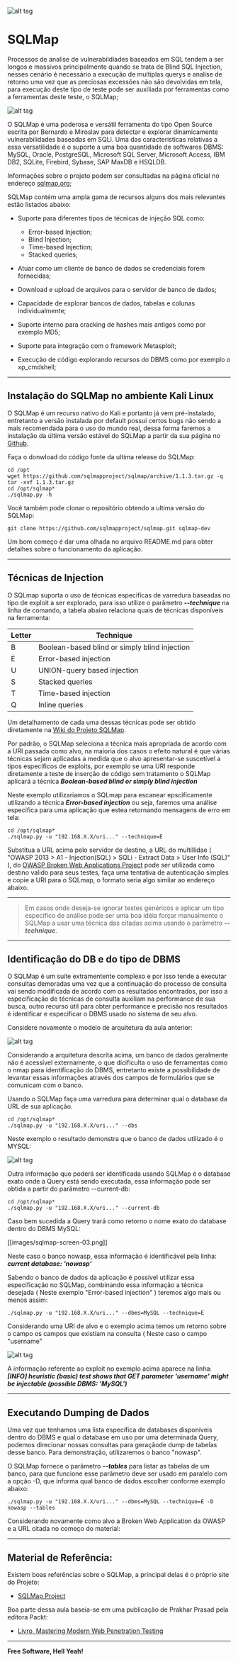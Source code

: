 <!--
[[images/sqlmap-logo.png]]
-->
![alt tag](https://raw.githubusercontent.com/wiki/fiapfiap/Sec/images/sqlmap-logo.png)

# SQLMap

Processos de analise de vulnerabildiades baseados em SQL tendem a ser longos e massivos principalmente quando se trata de Blind SQL Injection, nesses cenário é necessário a execução de multiplas querys e analise de retorno uma vez que as preciosas excessões não são devolvidas em tela, para execução deste tipo de teste pode ser auxiliada por ferramentas como a ferramentas deste teste, o SQLMap;

<!--
[[images/sqlmap-screen-00.png]]
-->
![alt tag](https://raw.githubusercontent.com/wiki/fiapfiap/Sec/images/sqlmap-screen-00.png)

O SQLMap é uma poderosa e versátil ferramenta do tipo Open Source escrita por Bernardo e Miroslav para detectar e explorar dinamicamente vulnerabilidades baseadas em SQLi. Uma das caracteristicas relativas a essa versatilidade é o suporte a uma boa quantidade de softwares DBMS: MySQL, Oracle, PostgreSQL, Microsoft SQL Server, Microsoft Access, IBM DB2, SQLite, Firebird, Sybase, SAP MaxDB e HSQLDB.

Informações sobre o projeto podem ser consultadas na página oficial no endereço [sqlmap.org](http://sqlmap.org/);

SQLMap contém uma ampla gama de recursos alguns dos mais relevantes estão listados abaixo:

- Suporte para diferentes tipos de técnicas de injeção SQL como:

    - Error-based Injection;
    - Blind Injection;
    - Time-based Injection;
    - Stacked queries;

- Atuar como um cliente de banco de dados se credenciais forem fornecidas;
- Download e upload de arquivos para o servidor de banco de dados;
- Capacidade de explorar bancos de dados, tabelas e colunas individualmente;
- Suporte interno para cracking de hashes mais antigos como por exemplo MD5;
- Suporte para integração com o framework Metasploit;
- Execução de código explorando recursos do DBMS como por exemplo o xp_cmdshell;

---

## Instalação do SQLMap no ambiente Kali Linux

O SQLMap é um recurso nativo do Kali e portanto já vem pré-instalado, entretanto a versão instalada por default possui certos bugs não sendo a mais recomendada para o uso do mundo real, dessa forma faremos a instalação da última versão estável do SQLMap a partir da sua página no [Github](https://github.com/sqlmapproject/sqlmap/releases).

Faça o donwload do código fonte da ultima release do SQLMap:

```
cd /opt
wget https://github.com/sqlmapproject/sqlmap/archive/1.1.3.tar.gz -q
tar -xvf 1.1.3.tar.gz
cd /opt/sqlmap*
./sqlmap.py -h
```

Você também pode clonar o repositório obtendo a ultima versão do SQLMap:

```
git clone https://github.com/sqlmapproject/sqlmap.git sqlmap-dev
```

Um bom começo é dar uma olhada no arquivo README.md para obter detalhes sobre o funcionamento da aplicação.

---

## Técnicas de Injection

O SQLmap suporta o uso de técnicas especificas de varredura baseadas no tipo de exploit a ser explorado, para isso utilize o parâmetro ***--technique*** na linha de comando, a tabela abaixo relaciona quais de técnicas disponíveis na ferramenta:

| Letter | Technique |
|---|---|
| B | Boolean-based blind or simply blind injection |
| E | Error-based injection |
| U | UNION-query based injection |
| S | Stacked queries |
| T | Time-based injection |
| Q | Inline queries |

Um detalhamento de cada uma dessas técnicas pode ser obtido diretamente na [Wiki do Projeto SQLMap](https://github.com/sqlmapproject/sqlmap/wiki/Techniques).

Por padrão, o SQLMap seleciona a técnica mais apropriada de acordo com a URI passada como alvo, na maioria dos casos o efeito natural é que várias técnicas sejam aplicadas a medida que o alvo apresentar-se suscetível a tipos específicos de exploits, por exemplo se uma URI responde diretamente a teste de inserção de código sem tratamento o SQLMap aplicará a técnica ***Boolean-based blind or simply blind injection***

Neste exemplo utilizariamos o SQLmap para escanear epscificamente utilizando a técnica ***Error-based injection*** ou seja, faremos uma análise especifica para uma aplicação que estea retornando mensagens de erro em tela:

```
cd /opt/sqlmap*
./sqlmap.py -u "192.168.X.X/uri..." --technique=E
```

Substitua a URL acima pelo servidor de destino, a URL do multillidae ( "OWASP 2013 > A1 - Injection(SQL) > SQLi - Extract Data > User Info (SQL)" ), do [OWASP Broken Web Applications Project](https://www.owasp.org/index.php/OWASP_Broken_Web_Applications_Project) pode ser utilizada como destino valido para seus testes, faça uma tentativa de autenticação simples e copie a URI para o SQLmap, o formato seria algo similar ao endereço abaixo.

*** ***

> Em casos onde deseja-se ignorar testes genéricos e aplicar um tipo especifico de análise pode ser uma boa idéia forçar manualmente o SQLMap a usar uma técnica das citadas acima usando o parâmetro ***--technique***.

---

## Identificação do DB e do tipo de DBMS

O SQLMap é um suite extramentente complexo e por isso tende a executar consultas demoradas uma vez que a continuação do processo de consulta vai sendo modificada de acordo com os resultados encontrados, por isso a especificação de técnicas de consulta auxiliam na performance de sua busca, outro recurso útil para obter performance e precisão nos resultados é identificar e especificar o DBMS usado no sistema de seu alvo.

Considere novamente o modelo de arquitetura da aula anterior:

<!--
[[images/app-architecture.png]]
-->
![alt tag](https://raw.githubusercontent.com/wiki/fiapfiap/Sec/images/app-architecture.png)

Considerando a arquitetura descrita acima, um banco de dados geralmente não é acessível externamente, o que dicificulta o uso de ferramentas como o nmap para identificação do DBMS, entretanto existe a possibilidade de levantar essas informações através dos campos de formulários que se comunicam com o banco.

Usando o SQLMap faça uma varredura para determinar qual o database da URL de sua aplicação.

```
cd /opt/sqlmap*
./sqlmap.py -u "192.168.X.X/uri..." --dbs
```

Neste exemplo o resultado demonstra que o banco de dados utilizado é o MYSQL:

<!--
[[images/sqlmap-screen-01.png]]
-->
![alt tag](https://raw.githubusercontent.com/wiki/fiapfiap/Sec/images/sqlmap-screen-01.png)

Outra informação que poderá ser identificada usando SQLMap é o database exato onde a Query está sendo executada, essa informação pode ser obtida a partir do parâmetro --current-db:

```
cd /opt/sqlmap*
./sqlmap.py -u "192.168.X.X/uri..." --current-db
```

Caso bem sucedida a Query trará como retorno o nome exato do database dentro do DBMS MySQL:

[[images/sqlmap-screen-03.png]]

Neste caso o banco nowasp, essa informação é identificável pela linha: ***current database:   'nowasp'***


Sabendo o banco de dados da aplicação é possível utilizar essa especificação no SQLMap, combinando essa informação a técnica desejada ( Neste exemplo "Error-based injection" ) teremos algo mais ou menos assim:

```
./sqlmap.py -u "192.168.X.X/uri..." --dbms=MySQL --technique=E  
```

Considerando uma URI de alvo e o exemplo acima temos um retorno sobre o campo os campos que existiam na consulta ( Neste caso o campo "username"

<!--
[[images/sqlmap-screen-02.png]]
-->
![alt tag](https://raw.githubusercontent.com/wiki/fiapfiap/Sec/images/sqlmap-screen-02.png)

A informação referente ao exploit no exemplo acima aparece na linha: ***[INFO] heuristic (basic) test shows that GET parameter 'username' might be injectable (possible DBMS: 'MySQL')*** 

---

## Executando Dumping de Dados

Uma vez que tenhamos uma lista específica de databases disponíveis dentro do DBMS e qual o database em uso por uma determinada Query, podemos direcionar nossas consultas para geraçãode dump de tabelas desse banco. Para demonstração, utilizaremos o banco "nowasp".

O SQLMap fornece o parâmetro ***--tables*** para listar as tabelas de um banco, para que funcione esse parâmetro deve ser usado em paralelo com a opção -D, que informa qual banco de dados escolher conforme exemplo abaixo:

```
./sqlmap.py -u "192.168.X.X/uri..." --dbms=MySQL --technique=E -D nowasp --tables 
```

Considerando novamente como alvo a Broken Web Application da OWASP e a URL citada no começo do material:

---

## Material de Referência:

Existem boas referências sobre o SQLMap, a principal delas é o próprio site do Projeto:

* [SQLMap Project](http://sqlmap.org/)

Boa parte dessa aula baseia-se em uma publicação de Prakhar Prasad pela editora Packt:

* [Livro, Mastering Modern Web Penetration Testing](https://www.packtpub.com/networking-and-servers/mastering-modern-web-penetration-testing)

----

**Free Software, Hell Yeah!**
